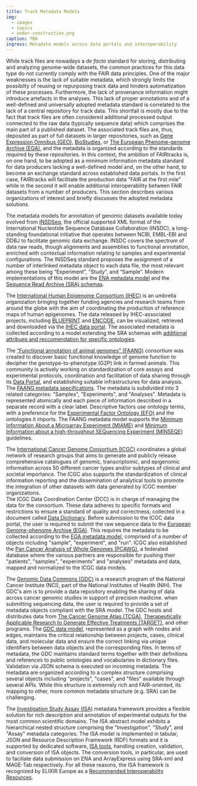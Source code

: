 ```yaml
---
title: Track Metadata Models
img:
  - images
  - topics
  - under-construction.png
caption: TBA
ingress: Metadata models across data portals and interoperability
---
```


While track files are nowadays a _de facto_ standard for storing, distributing and analyzing
genome-wide datasets, the common practices for this data type do not currently comply with the FAIR
data principles. One of the major weaknesses is the lack of suitable metadata, which strongly limits
the possibilty of reusing or repurposing track data and hinders automatization of these processes.
Furthermore, the lack of provenance information might introduce artefacts in the analyses. This lack
of proper annotations and of a well-defined and universally adopted metadata standard is correlated
to the lack of a central repository for track data. This shortfall is mostly due to the fact that
track files are often considered additional processed output connected to the raw data (typically
sequence data) which comprises the main part of a published dataset. The associated track files are,
thus, deposited as part of full datasets in larger repositories, such as
[Gene Expression Omnibus (GEO)](https://www.ncbi.nlm.nih.gov/geo/),
[BioStudies](https://www.ebi.ac.uk/biostudies/), or
[The European Phenome-genome Archive (EGA)](https://ega-archive.org/), and the metadata is organized
according to the standards required by these repositories. In this context, the ambition of
FAIRtracks is, on one hand, to be adopted as a minimum information metadata standard for data
producers lacking a well-defined model and, on the other hand, to become an exchange standard across
established data portals. In the first case, FAIRtracks will facilitate the production data "FAIR at
the first mile" while in the second it will enable additional interoperability between FAIR datasets
from a number of producers. This section describes various organizations of interest and briefly
discusses the adopted metadata solutions.

The metadata models for annotation of genomic datasets available today evolved from
[INSDSeq](https://www.insdc.org/documents/xml-status), the official supported XML format of the
International Nucleotide Sequence Database Collaboration (INSDC), a long-standing foundational
initiative that operates between NCBI, EMBL-EBI and DDBJ to facilitate genomic data exchange. INSDC
covers the spectrum of data raw reads, though alignments and assemblies to functional annotation,
enriched with contextual information relating to samples and experimental configurations. The
INSDSeq standard proposes the assignment of a number of interlinked metadata object to each data
file, the most relevant among these being “Experiment”, “Study”, and “Sample”. Modern
implementations of this model are the
[ENA metadata model](https://ena-docs.readthedocs.io/en/latest/submit/general-guide/metadata.html)
and the
[Sequence Read Archive (SRA) schemas](https://trace.ncbi.nlm.nih.gov/Traces/sra/sra.cgi?view=xml_schemas).

The [International Human Epigenome Consortium (IHEC)](http://ihec-epigenomes.org/) is an umbrella
organization bringing together funding agencies and research teams from around the globe with the
aim of coordinating the production of reference maps of human epigenomes. The data released by
IHEC-associated projects, including [BLUEPRINT](http://blueprint-data.bsc.es/) and
[ENCODE](https://www.encodeproject.org/), can be visualized, retrieved and downloaded via the
[IHEC data portal](https://epigenomesportal.ca/ihec/index.html). The associated metadata is
collected according to a model extending the SRA schemas with
[additional attribues and reccomendation for specific ontologies](https://github.com/IHEC/ihec-metadata/blob/master/specs/Ihec_metadata_specification.md).

The
[“Functional annotation of animal genomes” (FAANG)](https://www.animalgenome.org/community/FAANG/)
consortium was created to discover basic functional knowledge of genome function to decipher the
genotype-to-phenotype (G2P) link in farmed animals. This community is actively working on
standardization of core assays and experimental protocols, coordination and facilitation of data
sharing through its [Data Portal](https://data.faang.org/home), and establishing suitable
infrastructures for data analysis. The
[FAANG metadata specifications](https://github.com/FAANG/dcc-metadata/blob/master/docs/faang_metadata_overview.md).
The metadata is subdivided into 3 related categories: "Samples", "Experiments", and "Analyses".
Metadata is represented atomically and each piece of information described in a separate record with
a clear label. Descriptive factors use ontology terms, with a preference for the
[Experimental Factor Ontology (EFO)](https://www.ebi.ac.uk/efo/) and the ontologies it imports. The
FAANG metadata model supports the
[Minimum Information About a Microarray Experiment (MIAME)](https://www.fged.org/projects/miame/)
and
[Minimum Information about a high-throughput SEQuencing Experiment (MINSEQE)](https://www.fged.org/projects/minseqe/)
guidelines.

The [International Cancer Genome Consortium (ICGC)](https://icgc.org/) coordinates a global network
of research groups that aims to generate and publicly release comprehensive catalogues of genomic,
transcriptomic, and epigenomic information across 50 different cancer types and/or subtypes of
clinical and societal importance. The ICGC also supports the standardization of clinical information
reporting and the dissemination of analytical tools to promote the integration of other datasets
with data generated by ICGC member organizations.  
The ICGC Data Coordination Center (DCC) is in charge of managing the data for the consortium. These
data adheres to specific formats and restrictions to ensure a standard of quality and correctness,
collected in a document called [Data Dictionary](https://docs.icgc.org/dictionary/viewer/). Before
submission to the ICGC data portal, the user is required to submit the raw sequence data to the
[European Genome-phenome Archive (EGA)](https://ega-archive.org/). This requires the metadata to be
collected according to the
[EGA metadata model](https://docs.icgc.org/submission/guide/overview/submitting-raw-data-ega/#fragment-of-the-sample-xml-file),
comprised of a number of objects including "sample", "experiment", and "run". ICGC also established
the [Pan Cancer Analysis of Whole Genomes (PCAWG)](https://dcc.icgc.org/pcawg), a federated database
where the various partners are responsible for pushing their "patients", "samples", "experiments"
and "analyses" metadata and data, mapped and normalized to the ICGC data models.

The [Genomic Data Commons (GDC)](https://gdc.cancer.gov/about-gdc) is a research program of the
National Cancer Institute (NCI), part of the National Institutes of Health (NIH). The GDC's aim is
to provide a data repository enabling the sharing of data across cancer genomic studies in support
of precision medicine. when submitting sequencing data, the user is required to provide a set of
metadata objects compliant with the SRA model. The GDC hosts and distributes data from
[The Cancer Genome Atlas (TCGA)](https://www.cancer.gov/about-nci/organization/ccg/research/structural-genomics/tcga),
[Therapeutically Applicable Research to Generate Effective Treatments (TARGET)](https://ocg.cancer.gov/programs/target),
and other programs. The [GDC data model](https://gdc.cancer.gov/developers/gdc-data-model),
represented as a graph with nodes and edges, maintains the critical relationship between projects,
cases, clinical data, and molecular data and ensure the correct linking via unique identifiers
between data objects and the corresponding files. In terms of metadata, the GDC maintains standard
terms together with their definitions and references to public ontologies and vocabularies in
dictionary files. Validation via JSON schema is executed on incoming metadata. The metadata are
organized according to a complex structure comprising several objects including "projects", "cases",
and "files" available through several APIs. While this structure is extremely rich and
FAIR-oriented, its mapping to other, more common metadata structure (e.g. SRA) can be challenging.

The [Investigation Study Assay (ISA)](https://isa-specs.readthedocs.io/en/latest/isamodel.html#)
metadata framework provides a flexible solution for rich description and annotation of experimental
outputs for the most common scientific domains. The ISA abstract model exhibits a hierarchical
nested structure comprising the "Investigation", "Study", and "Assay" metadata categories. The ISA
model is implemented in tabular, JSON and Resource Description Framework (RDF) formats and it is
supported by dedicated software, [ISA tools](https://isa-tools.org/), handling creation, validation,
and conversion of ISA objects. The conversion tools, in particular, are used to faciliate data
submission on ENA and ArrayExpress using SRA-xml and MAGE-Tab respectively. For all these reasons,
the ISA framework is recognized by ELIXIR Europe as a
[Recommended Interoperability Resources](https://elixir-europe.org/platforms/interoperability/rir-selection#:~:text=An%20ELIXIR%20Recommended%20Interoperability%20Resource,thus%20supporting%20the%20FAIR%20Principles).
